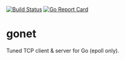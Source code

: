 [![Build Status](https://travis-ci.org/atercattus/gonet.svg)](https://travis-ci.org/atercattus/gonet)
[![Go Report Card](https://goreportcard.com/badge/github.com/atercattus/gonet)](https://goreportcard.com/report/github.com/atercattus/gonet)


# gonet
Tuned TCP client & server for Go (epoll only).
